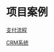# 项目案例

[支付流程](http://www.cnblogs.com/ctztake/articles/8506369.html)

[CRM系统](http://www.cnblogs.com/ctztake/articles/8183957.html)